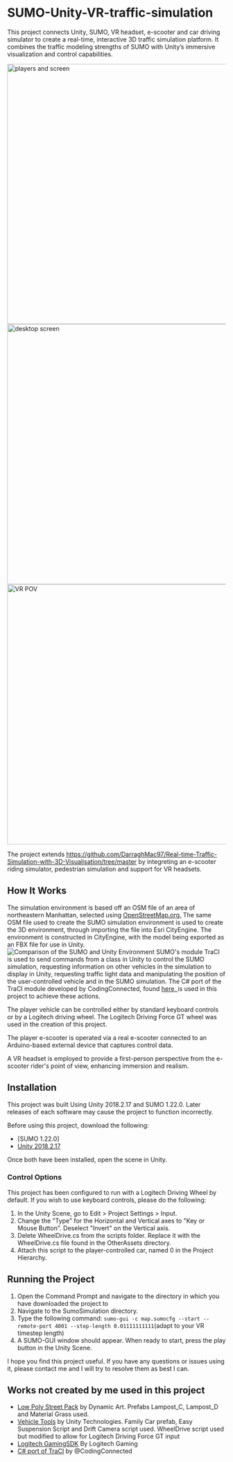 # SUMO-Unity-VR-traffic-simulation
This project connects Unity, SUMO, VR headset, e-scooter and car driving simulator to create a real-time, interactive 3D traffic simulation platform. It combines the traffic modeling strengths of SUMO with Unity’s immersive visualization and control capabilities.

<img src="https://imgur.com/pv2Bh7m.png" alt="players and screen" width="600"/>
<img src="https://imgur.com/2WMM2XH.png" alt="desktop screen" width="600"/>
<img src="https://imgur.com/pAgo6Ps.png" alt="VR POV" width="600"/>

The project extends https://github.com/DarraghMac97/Real-time-Traffic-Simulation-with-3D-Visualisation/tree/master by integreting an e-scooter riding simulator, pedestrian simulation and support for VR headsets.
 
 ## How It Works
The simulation environment is based off an OSM file of an area of northeastern Manhattan, selected using [OpenStreetMap.org.](https://www.openstreetmap.org)
The same OSM file used to create the SUMO simulation environment is used to create the 3D environment, through importing the file
into Esri CityEngine. The environment is constructed in CityEngine, with the model being exported as an FBX file for use in Unity.
![Comparison of the SUMO and Unity Environment](https://i.imgur.com/9TRSNy1.png)
SUMO's module TraCI is used to send commands from a class in Unity to control the SUMO simulation, requesting information on other vehicles in the simulation
to display in Unity, requesting traffic light data and manipulating the position of the user-controlled vehicle and in the SUMO simulation.
The C# port of the TraCI module developed by CodingConnected, found [here, ](https://github.com/CodingConnected/CodingConnected.Traci)
is used in this project to achieve these actions.

The player vehicle can be controlled either by standard keyboard controls or by a Logitech driving wheel. The Logitech Driving Force GT wheel was used in the creation of this project.

The player e-scooter is operated via a real e-scooter connected to an Arduino-based external device that captures control data.

A VR headset is employed to provide a first-person perspective from the e-scooter rider's point of view, enhancing immersion and realism.

## Installation 
This project was built Using Unity 2018.2.17 and SUMO 1.22.0. Later releases of each software may cause the project to function incorrectly.

Before using this project, download the following:
- [SUMO 1.22.0]
- [Unity 2018.2.17](https://unity3d.com/get-unity/download/archive)

Once both have been installed, open the scene in Unity.

### Control Options

This project has been configured to run with a Logitech Driving Wheel by default. If you wish to use keyboard controls, please do
the following:

1. In the Unity Scene, go to Edit > Project Settings > Input.
2. Change the "Type" for the Horizontal and Vertical axes to "Key or Mouse Button". Deselect "Invert" on the Vertical axis.
3. Delete WheelDrive.cs from the scripts folder. Replace it with the WheelDrive.cs file found in the OtherAssets directory.
4. Attach this script to the player-controlled car, named 0 in the Project Hierarchy.

## Running the Project
1. Open the Command Prompt and navigate to the directory in which you have downloaded the project to
2. Navigate to the SumoSimulation directory.
3. Type the following command: ```sumo-gui -c map.sumocfg --start --remote-port 4001 --step-length 0.01111111111```(adapt to your VR timestep length)
4. A SUMO-GUI window should appear. When ready to start, press the play button in the Unity Scene.

I hope you find this project useful. If you have any questions or issues using it, please contact me and I will try to resolve them as best I can.

## Works not created by me used in this project
- [Low Poly Street Pack](https://assetstore.unity.com/packages/3d/environments/urban/low-poly-street-pack-67475) by Dynamic Art. Prefabs Lampost_C, Lampost_D and Material Grass used.
- [Vehicle Tools](https://assetstore.unity.com/packages/essentials/tutorial-projects/vehicle-tools-83660) by Unity Technologies. Family Car prefab, Easy Suspension Script and Drift Camera script used. WheelDrive script used but modified to allow for Logitech Driving Force GT input
- [Logitech GamingSDK](https://assetstore.unity.com/packages/tools/integration/logitech-gaming-sdk-6630) By Logitech Gaming
- [C# port of TraCI](https://github.com/CodingConnected/CodingConnected.Traci) by @CodingConnected 
